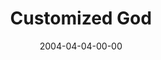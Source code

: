 ---
layout: message
category: message
series: "The New New Thing"
title: "Customized God"
date: 2004-04-04-00-00
message_id: 177
sc-permalink-url: "http://soundcloud.com/crdschurch/customized-god"
audio: "http://s3.amazonaws.com/crossroads-media/messages/audio/TNNT_03_04-04-04_Customized_God.mp3"
audio-duration: "38:12"
tag: 
 - truth
 - religion
 - many-paths
 - new-age
 - tome
 - bible
explicit: false
---